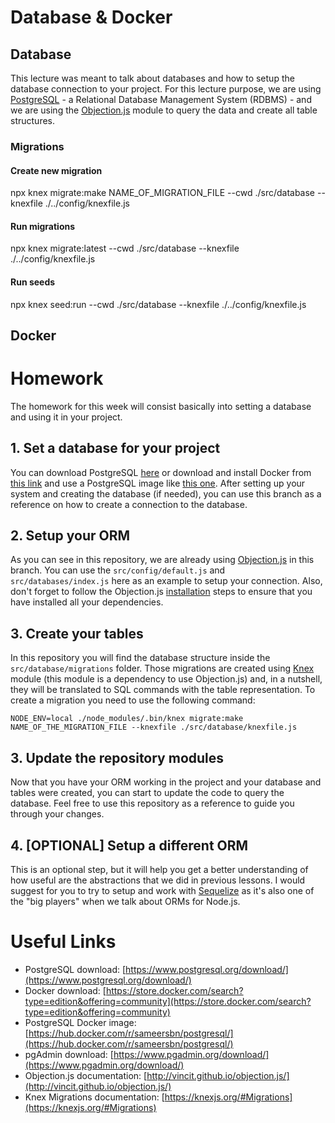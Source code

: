 # Database & Docker

## Database

This lecture was meant to talk about databases and how to setup the database connection to your project. For this lecture purpose, we are using [PostgreSQL](https://www.postgresql.org/download/) - a Relational Database Management System (RDBMS) - and we are using the [Objection.js](http://vincit.github.io/objection.js/) module to query the data and create all table structures.

### Migrations

#### Create new migration
npx knex migrate:make NAME_OF_MIGRATION_FILE --cwd ./src/database --knexfile ./../config/knexfile.js

#### Run migrations
npx knex migrate:latest --cwd ./src/database --knexfile ./../config/knexfile.js

#### Run seeds
npx knex seed:run --cwd ./src/database --knexfile ./../config/knexfile.js

## Docker


# Homework

The homework for this week will consist basically into setting a database and using it in your project.

## 1. Set a database for your project

You can download PostgreSQL [here](https://www.postgresql.org/download/) or download and install Docker from [this link](https://store.docker.com/search?type=edition&offering=community) and use a PostgreSQL image like [this one](https://hub.docker.com/r/sameersbn/postgresql/).
After setting up your system and creating the database (if needed), you can use this branch as a reference on how to create a connection to the database.

## 2. Setup your ORM

As you can see in this repository, we are already using [Objection.js](http://vincit.github.io/objection.js/) in this branch. You can use the `src/config/default.js` and `src/databases/index.js` here as an example to setup your connection.
Also, don't forget to follow the Objection.js [installation](http://vincit.github.io/objection.js/#installation) steps to ensure that you have installed all your dependencies.

## 3. Create your tables

In this repository you will find the database structure inside the `src/database/migrations` folder. Those migrations are created using [Knex](https://knexjs.org/) module (this module is a dependency to use Objection.js) and, in a nutshell, they will be translated to SQL commands with the table representation.
To create a migration you need to use the following command:
```shell
NODE_ENV=local ./node_modules/.bin/knex migrate:make NAME_OF_THE_MIGRATION_FILE --knexfile ./src/database/knexfile.js
```

## 3. Update the repository modules

Now that you have your ORM working in the project and your database and tables were created, you can start to update the code to query the database. Feel free to use this repository as a reference to guide you through your changes.

## 4. [OPTIONAL] Setup a different ORM

This is an optional step, but it will help you get a better understanding of how useful are the abstractions that we did in previous lessons.
I would suggest for you to try to setup and work with [Sequelize](http://docs.sequelizejs.com/) as it's also one of the "big players" when we talk about ORMs for Node.js.


# Useful Links

- PostgreSQL download: [https://www.postgresql.org/download/](https://www.postgresql.org/download/)
- Docker download: [https://store.docker.com/search?type=edition&offering=community](https://store.docker.com/search?type=edition&offering=community)
- PostgreSQL Docker image: [https://hub.docker.com/r/sameersbn/postgresql/](https://hub.docker.com/r/sameersbn/postgresql/)
- pgAdmin download: [https://www.pgadmin.org/download/](https://www.pgadmin.org/download/)
- Objection.js documentation: [http://vincit.github.io/objection.js/](http://vincit.github.io/objection.js/)
- Knex Migrations documentation: [https://knexjs.org/#Migrations](https://knexjs.org/#Migrations)